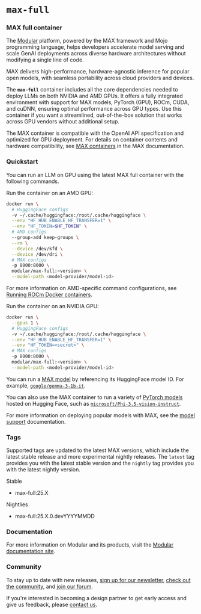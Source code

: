 <!-- markdownlint-disable -->

# `max-full`

### **MAX full container**

The [Modular](https://docs.modular.com/max/intro) platform, powered by the MAX framework and Mojo programming language, helps developers accelerate model serving and scale GenAI deployments across diverse hardware architectures without modifying a single line of code.

MAX delivers high-performance, hardware-agnostic inference for popular open models, with seamless portability across cloud providers and devices.

The **`max-full`** container includes all the core dependencies needed to deploy LLMs on both NVIDIA and AMD GPUs. It offers a fully integrated environment with support for MAX models, PyTorch (GPU), ROCm, CUDA, and cuDNN, ensuring optimal performance across GPU types. Use this container if you want a streamlined, out-of-the-box solution that works across GPU vendors without additional setup.

The MAX container is compatible with the OpenAI API specification and optimized for GPU deployment. For details on container contents and hardware compatibility, see [MAX containers](https://www.notion.so/Docs-New-container-Docker-Hub-copy-1fb1044d37bb80419f4dd3a8f03e5e88?pvs=21) in the MAX documentation.

### **Quickstart**

You can run an LLM on GPU using the latest MAX full container with the following commands.

Run the container on an AMD GPU:

```bash
docker run \
  # HuggingFace configs
  -v ~/.cache/huggingface:/root/.cache/huggingface \
  --env "HF_HUB_ENABLE_HF_TRANSFER=1" \
  --env "HF_TOKEN=$HF_TOKEN" \
  # AMD configs
  --group-add keep-groups \
  --rm \
  --device /dev/kfd \
  --device /dev/dri \
  # MAX configs
  -p 8000:8000 \
  modular/max-full:<version> \
  --model-path <model-provider/model-id>
```

For more information on AMD-specific command configurations, see [Running ROCm Docker containers](https://rocm.docs.amd.com/projects/install-on-linux/en/docs-6.1.1/how-to/docker.html#running-rocm-docker-containers).

Run the container on an NVIDIA GPU:

```bash
docker run \
  --gpus 1 \
  # HuggingFace configs
  -v ~/.cache/huggingface:/root/.cache/huggingface \
  --env "HF_HUB_ENABLE_HF_TRANSFER=1" \
  --env "HF_TOKEN=<secret>" \
  # MAX configs
  -p 8000:8000 \
  modular/max-full:<version> \
  --model-path <model-provider/model-id>
```

You can run a [MAX model](https://builds.modular.com/?category=models&type=MAX+Model) by referencing its HuggingFace model ID. For example, [`google/gemma-3-1b-it`](https://builds.modular.com/models/gemma-3-it/1B).

You can also use the MAX container to run a variety of [PyTorch models](https://builds.modular.com/?category=models&type=PyTorch) hosted on Hugging Face, such as [`microsoft/Phi-3.5-vision-instruct`](https://builds.modular.com/models/Phi-3.5-vision-instruct/5B).

For more information on deploying popular models with MAX, see the [model support](https://docs.modular.com/max/model-formats) documentation.

### **Tags**

Supported tags are updated to the latest MAX versions, which include the latest stable release and more experimental nightly releases. The `latest` tag provides you with the latest stable version and the `nightly` tag provides you with the latest nightly version.

Stable

- max-full:25.X

Nightlies

- max-full:25.X.0.devYYYYMMDD

### **Documentation**

For more information on Modular and its products, visit the [Modular documentation site⁠⁠](https://docs.modular.com/).

### **Community**

To stay up to date with new releases, [sign up for our newsletter⁠⁠](https://www.modular.com/modverse#signup), [check out the community⁠⁠](https://www.modular.com/community), and [join our forum⁠⁠](https://forum.modular.com/).

If you're interested in becoming a design partner to get early access and give us feedback, please [contact us⁠⁠](https://www.modular.com/company/contact).
